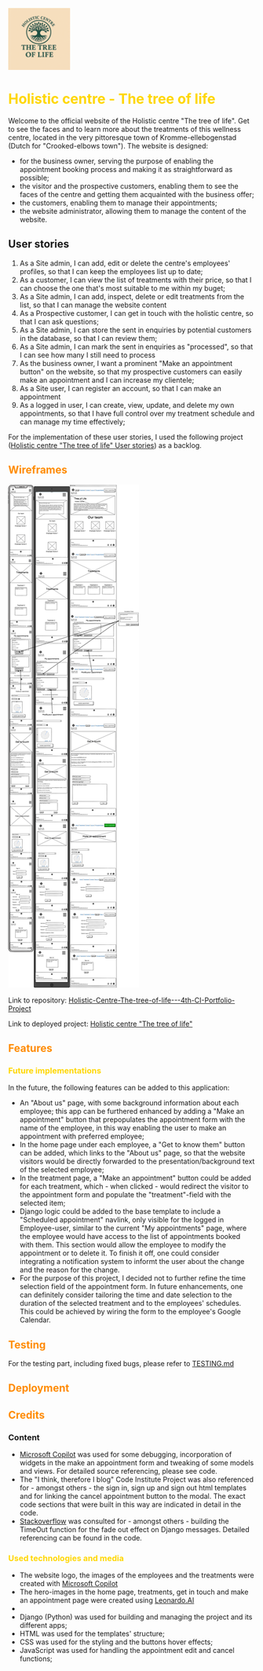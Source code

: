 <img src="images-README/logo-the-tree-of-life.png" style="width: 25%" alt="Holisit centre The tree of life logo">

<h1 style="color: gold">Holistic centre - The tree of life</h1>
<p>Welcome to the official website of the Holistic centre "The tree of life". Get to see the faces and to learn more about the treatments of this wellness centre, located in the very pittoresque town of Kromme-ellebogenstad (Dutch for "Crooked-elbows town"). The website is designed:</p>
<ul>
<li>for the business owner, serving the purpose of enabling the appointment booking process and making it as straightforward as possible;</li>
<li>the visitor and the prospective customers, enabling them to see the faces of the centre and getting them acquainted with the business offer;</li>
<li>the customers, enabling them to manage their appointments;</li>
<li>the website administrator, allowing them to manage the content of the website.</li>
</ul>

<h2>User stories</h2>
<ol>
<li>As a Site admin, I can add, edit or delete the centre's employees' profiles, so that I can keep the employees list up to date;</li>
<li>As a customer, I can view the list of treatments with their price, so that I can choose the one that's most suitable to me within my buget;</li>
<li>As a Site admin, I can add, inspect, delete or edit treatments from the list, so that I can manage the website content</li>
<li>As a Prospective customer, I can get in touch with the holistic centre, so that I can ask questions;</li>
<li>As a Site admin, I can store the sent in enquiries by potential customers in the database, so that I can review them;</li>
<li>As a Site admin, I can mark the sent in enquiries as "processed", so that I can see how many I still need to process</li>
<li>As the business owner, I want a prominent "Make an appointment button" on the website, so that my prospective customers can easily make an appointment and I can increase my clientele;</li>
<li>As a Site user, I can register an account, so that I can make an appointment</li>
<li>As a logged in user, I can create, view, update, and delete my own appointments, so that I have full control over my treatment schedule and can manage my time effectively;</li>
</ol>
<p>For the implementation of these user stories, I used the following project (<a href="https://github.com/users/DR-developer98/projects/7/views/1" target="_blank">Holistic centre "The tree of life" User stories</a>) as a backlog.</p>

<h2 style="color: darkorange">Wireframes</h2>
<img src="images-README/Tree-of-life-wireframes.png">
<br>
<p>Link to repository: <a href="https://github.com/DR-developer98/Holistic-Centre-The-tree-of-life---4th-CI-Portfolio-Project" target="_blank">Holistic-Centre-The-tree-of-life---4th-CI-Portfolio-Project
</a></p>
<p>Link to deployed project: <a href="" target="_blank">Holistic centre "The tree of life"</a></p>


<h2 style="color: darkorange">Features</h2>

<h3 style="color: gold">Future implementations</h3>
<p>In the future, the following features can be added to this application:</p>
<ul>
<li>An "About us" page, with some background information about each employee; this app can be furthered enhanced by adding a "Make an appointment" button that prepopulates the appointment form with the name of the employee, in this way enabling the user to make an appointment with preferred employee;</li>
<li>In the home page under each employee, a "Get to know them" button can be added, which links to the "About us" page, so that the website visitors would be directly forwarded to the presentation/background text of the selected employee;</li>
<li>In the treatment page, a "Make an appointment" button could be added for each treatment, which - when clicked - would redirect the visitor to the appointment form and populate the "treatment"-field with the selected item;</li>
<li>Django logic could be added to the base template to include a "Scheduled appointment" navlink, only visible for the logged in Employee-user, similar to the current "My appointments" page, where the employee would have access to the list of appointments booked with them. This section would allow the employee to modify the appointment or to delete it. To finish it off, one could consider integrating a notification system to informt the user about the change and the reason for the change.</li>
<li>For the purpose of this project, I decided not to further refine the time selection field of the appointment form. In future enhancements, one can definitely consider tailoring the time and date selection to the duration of the selected treatment and to the employees' schedules. This could be achieved by wiring the form to the employee's Google Calendar.</li>
</ul>

<h2 style="color: darkorange">Testing</h2>
<p>For the testing part, including fixed bugs, please refer to <a href="TESTING.md">TESTING.md</a></p>

<h2 style="color: darkorange">Deployment</h2>

<h2 style="color: darkorange">Credits</h2>
<h3>Content</h3>
<ul>
<li><a href="https://copilot.microsoft.com/chats/GB3BA3usiipHcgySkE9RN" target="_blank">Microsoft Copilot</a> was used for some debugging, incorporation of widgets in the make an appointment form and tweaking of some models and views. For detailed source referencing, please see code.</li>
<li>The "I think, therefore I blog" Code Institute Project was also referenced for - amongst others - the sign in, sign up and sign out html templates and for linking the cancel appointment button to the modal. The exact code sections that were built in this way are indicated in detail in the code.</li>
<li><a href="https://stackoverflow.com/" target="_blank">Stackoverflow</a> was consulted for - amongst others - building the TimeOut function for the fade out effect on Django messages. Detailed referencing can be found in the code.</li>
</ul>


<h3 style="color: gold">Used technologies and media</h3>
<ul>
<li>The website logo, the images of the employees and the treatments were created with <a href="https://copilot.microsoft.com/chats/GB3BA3usiipHcgySkE9RN" target="_blank">Microsoft Copilot</a></li>
<li>The hero-images in the home page, treatments, get in touch and make an appointment page were created using <a href="https://leonardo.ai/" target="_blank">Leonardo.AI</a></li>
<li></li>
<li>Django (Python) was used for building and managing the project and its different apps;</li>
<li>HTML was used for the templates' structure;</li>
<li>CSS was used for the styling and the buttons hover effects;</li>
<li>JavaScript was used for handling the appointment edit and cancel functions;</li>
</ul>

